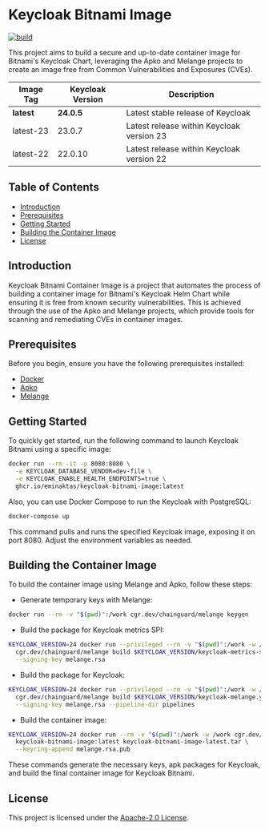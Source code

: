 # Keycloak Bitnami Image

[![build](https://github.com/eminaktas/keycloak-bitnami-image/actions/workflows/release.yaml/badge.svg?branch=main)](https://github.com/eminaktas/keycloak-bitnami-image/actions/workflows/release.yaml)

This project aims to build a secure and up-to-date container image for Bitnami's Keycloak Chart, leveraging the Apko and Melange projects to create an image free from Common Vulnerabilities and Exposures (CVEs).

| Image Tag  | Keycloak Version  | Description                               |
|------------|-------------------|-------------------------------------------|
| **latest** | **24.0.5**        | Latest stable release of Keycloak         |
| latest-23  | 23.0.7            | Latest release within Keycloak version 23 |
| latest-22  | 22.0.10           | Latest release within Keycloak version 22 |

## Table of Contents

- [Introduction](#introduction)
- [Prerequisites](#prerequisites)
- [Getting Started](#getting-started)
- [Building the Container Image](#building-the-container-image)
- [License](#license)

## Introduction

Keycloak Bitnami Container Image is a project that automates the process of building a container image for Bitnami's Keycloak Helm Chart while ensuring it is free from known security vulnerabilities. This is achieved through the use of the Apko and Melange projects, which provide tools for scanning and remediating CVEs in container images.

## Prerequisites

Before you begin, ensure you have the following prerequisites installed:

- [Docker](https://www.docker.com/get-started/)
- [Apko](https://github.com/chainguard-dev/apko)
- [Melange](https://github.com/melange-re/melange)

## Getting Started

To quickly get started, run the following command to launch Keycloak Bitnami using a specific image:

```bash
docker run --rm -it -p 8080:8080 \
  -e KEYCLOAK_DATABASE_VENDOR=dev-file \
  -e KEYCLOAK_ENABLE_HEALTH_ENDPOINTS=true \
  ghcr.io/eminaktas/keycloak-bitnami-image:latest
```

Also, you can use Docker Compose to run the Keycloak with PostgreSQL:

```bash
docker-compose up
```

This command pulls and runs the specified Keycloak image, exposing it on port 8080. Adjust the environment variables as needed.

## Building the Container Image

To build the container image using Melange and Apko, follow these steps:

- Generate temporary keys with Melange:

```bash
docker run --rm -v "$(pwd)":/work cgr.dev/chainguard/melange keygen
```

- Build the package for Keycloak metrics SPI:

```bash
KEYCLOAK_VERSION=24 docker run --privileged --rm -v "$(pwd)":/work -w /work \
  cgr.dev/chainguard/melange build $KEYCLOAK_VERSION/keycloak-metrics-spi-melange.yaml \
  --signing-key melange.rsa
```

- Build the package for Keycloak:

```bash
KEYCLOAK_VERSION=24 docker run --privileged --rm -v "$(pwd)":/work -w /work \
  cgr.dev/chainguard/melange build $KEYCLOAK_VERSION/keycloak-melange.yaml \
  --signing-key melange.rsa --pipeline-dir pipelines
```

- Build the container image:

```bash
KEYCLOAK_VERSION=24 docker run --rm -v "$(pwd)":/work -w /work cgr.dev/chainguard/apko build $KEYCLOAK_VERSION/apko.yaml \
  keycloak-bitnami-image:latest keycloak-bitnami-image-latest.tar \
  --keyring-append melange.rsa.pub
```

These commands generate the necessary keys, apk packages for Keycloak, and build the final container image for Keycloak Bitnami.

## License

This project is licensed under the [Apache-2.0 License](LICENSE).
